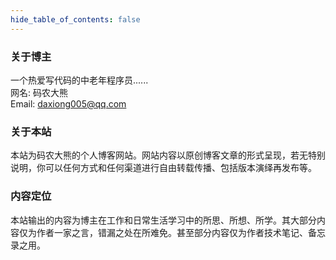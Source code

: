 ```yaml
---
hide_table_of_contents: false
---
```

<head>
  <title>关于 | 码农大熊博客网</title>
</head>

### 关于博主
一个热爱写代码的中老年程序员......  
网名: 码农大熊  
Email: daxiong005@qq.com  

### 关于本站

本站为码农大熊的个人博客网站。网站内容以原创博客文章的形式呈现，若无特别说明，你可以任何方式和任何渠道进行自由转载传播、包括版本演绎再发布等。

### 内容定位
本站输出的内容为博主在工作和日常生活学习中的所思、所想、所学。其大部分内容仅为作者一家之言，错漏之处在所难免。甚至部分内容仅为作者技术笔记、备忘录之用。